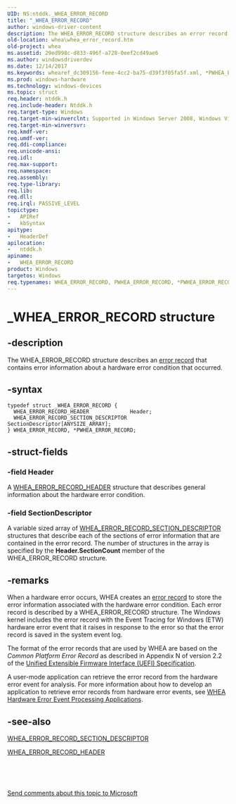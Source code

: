 ```yaml
---
UID: NS:ntddk._WHEA_ERROR_RECORD
title: "_WHEA_ERROR_RECORD"
author: windows-driver-content
description: The WHEA_ERROR_RECORD structure describes an error record that contains error information about a hardware error condition that occurred.
old-location: whea\whea_error_record.htm
old-project: whea
ms.assetid: 29ed998c-d833-496f-a728-0eef2cd49ae6
ms.author: windowsdriverdev
ms.date: 12/14/2017
ms.keywords: whearef_dc309156-feee-4cc2-ba75-d39f3f05fa5f.xml, *PWHEA_ERROR_RECORD, WHEA_ERROR_RECORD, whea.whea_error_record, PWHEA_ERROR_RECORD, _WHEA_ERROR_RECORD, ntddk/WHEA_ERROR_RECORD, PWHEA_ERROR_RECORD structure pointer [WHEA Drivers and Applications], WHEA_ERROR_RECORD structure [WHEA Drivers and Applications], ntddk/PWHEA_ERROR_RECORD
ms.prod: windows-hardware
ms.technology: windows-devices
ms.topic: struct
req.header: ntddk.h
req.include-header: Ntddk.h
req.target-type: Windows
req.target-min-winverclnt: Supported in Windows Server 2008, Windows Vista SP1, and later versions of Windows.
req.target-min-winversvr: 
req.kmdf-ver: 
req.umdf-ver: 
req.ddi-compliance: 
req.unicode-ansi: 
req.idl: 
req.max-support: 
req.namespace: 
req.assembly: 
req.type-library: 
req.lib: 
req.dll: 
req.irql: PASSIVE_LEVEL
topictype:
-	APIRef
-	kbSyntax
apitype:
-	HeaderDef
apilocation:
-	ntddk.h
apiname:
-	WHEA_ERROR_RECORD
product: Windows
targetos: Windows
req.typenames: WHEA_ERROR_RECORD, PWHEA_ERROR_RECORD, *PWHEA_ERROR_RECORD
---
```


# _WHEA_ERROR_RECORD structure


## -description


The WHEA_ERROR_RECORD structure describes an <a href="https://msdn.microsoft.com/080da29a-b5cb-45a5-848d-048d9612ee2a">error record</a> that contains error information about a hardware error condition that occurred.


## -syntax


````
typedef struct _WHEA_ERROR_RECORD {
  WHEA_ERROR_RECORD_HEADER             Header;
  WHEA_ERROR_RECORD_SECTION_DESCRIPTOR SectionDescriptor[ANYSIZE_ARRAY];
} WHEA_ERROR_RECORD, *PWHEA_ERROR_RECORD;
````


## -struct-fields




### -field Header

A <a href="..\ntddk\ns-ntddk-_whea_error_record_header.md">WHEA_ERROR_RECORD_HEADER</a> structure that describes general information about the hardware error condition.


### -field SectionDescriptor

A variable sized array of <a href="..\ntddk\ns-ntddk-_whea_error_record_section_descriptor.md">WHEA_ERROR_RECORD_SECTION_DESCRIPTOR</a> structures that describe each of the sections of error information that are contained in the error record. The number of structures in the array is specified by the <b>Header.SectionCount</b> member of the WHEA_ERROR_RECORD structure.


## -remarks


When a hardware error occurs, WHEA creates an <a href="https://msdn.microsoft.com/080da29a-b5cb-45a5-848d-048d9612ee2a">error record</a> to store the error information associated with the hardware error condition. Each error record is described by a WHEA_ERROR_RECORD structure. The Windows kernel includes the error record with the Event Tracing for Windows (ETW) hardware error event that it raises in response to the error so that the error record is saved in the system event log.

The format of the error records that are used by WHEA are based on the <i>Common Platform Error Record</i> as described in Appendix N of version 2.2 of the <a href="http://go.microsoft.com/fwlink/p/?linkid=69484">Unified Extensible Firmware Interface (UEFI) Specification</a>.

A user-mode application can retrieve the error record from the hardware error event for analysis. For more information about how to develop an application to retrieve error records from hardware error events, see <a href="https://msdn.microsoft.com/df1790ec-5a7f-41c2-94df-757621e67ade">WHEA Hardware Error Event Processing Applications</a>.



## -see-also

<a href="..\ntddk\ns-ntddk-_whea_error_record_section_descriptor.md">WHEA_ERROR_RECORD_SECTION_DESCRIPTOR</a>

<a href="..\ntddk\ns-ntddk-_whea_error_record_header.md">WHEA_ERROR_RECORD_HEADER</a>

 

 

<a href="mailto:wsddocfb@microsoft.com?subject=Documentation%20feedback [whea\whea]:%20WHEA_ERROR_RECORD structure%20 RELEASE:%20(12/14/2017)&amp;body=%0A%0APRIVACY STATEMENT%0A%0AWe use your feedback to improve the documentation. We don't use your email address for any other purpose, and we'll remove your email address from our system after the issue that you're reporting is fixed. While we're working to fix this issue, we might send you an email message to ask for more info. Later, we might also send you an email message to let you know that we've addressed your feedback.%0A%0AFor more info about Microsoft's privacy policy, see http://privacy.microsoft.com/en-us/default.aspx." title="Send comments about this topic to Microsoft">Send comments about this topic to Microsoft</a>

